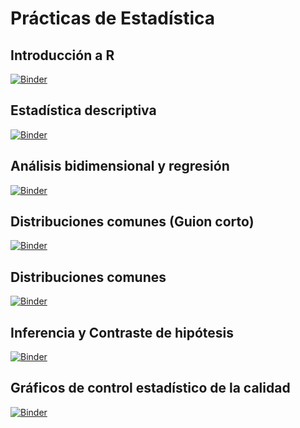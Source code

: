 # Prácticas de Estadística

## Introducción a R

[![Binder](https://mybinder.org/badge_logo.svg)](https://mybinder.org/v2/gh/InMaths/Practicas_R/HEAD?labpath=IntroR.ipynb)

## Estadística descriptiva

[![Binder](https://mybinder.org/badge_logo.svg)](https://mybinder.org/v2/gh/InMaths/Practicas_R/HEAD?labpath=EstadisticaDescriptiva.ipynb)

## Análisis bidimensional y regresión

[![Binder](https://mybinder.org/badge_logo.svg)](https://mybinder.org/v2/gh/InMaths/Practicas_R/HEAD?labpath=Regresion.ipynb)

## Distribuciones comunes (Guion corto)

[![Binder](https://mybinder.org/badge_logo.svg)](https://mybinder.org/v2/gh/InMaths/Practicas_R/HEAD?labpath=DistribucionesComunes_short.ipynb)

## Distribuciones comunes 

[![Binder](https://mybinder.org/badge_logo.svg)](https://mybinder.org/v2/gh/InMaths/Practicas_R/HEAD?labpath=DistribucionesComunes.ipynb)

## Inferencia y Contraste de hipótesis

[![Binder](https://mybinder.org/badge_logo.svg)](https://mybinder.org/v2/gh/InMaths/Practicas_R/HEAD?labpath=InferenciaContrastes.ipynb)

## Gráficos de control estadístico de la calidad

[![Binder](https://mybinder.org/badge_logo.svg)](https://mybinder.org/v2/gh/InMaths/Practicas_R/HEAD?labpath=ControlEstadisticoCalidad.ipynb)
